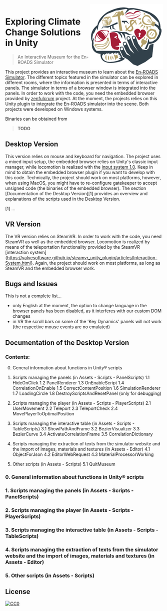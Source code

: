 <img src="cm.png" align="right" />

# Exploring Climate Change Solutions in Unity
> An Interactive Museum for the En-ROADS Simulator

This project provides an interactive museum to learn about the [En-ROADS Simulator](https://www.climateinteractive.org/tools/en-roads/). The different topics featured in the simulator can be explored in different rooms, where the information is presented in terms of interactive panels. The simulator in terms of a browser window is integrated into the panels. In order to work with the code, you need the embedded browser provided by [zenfulcrum](https://assetstore.unity.com/packages/tools/gui/embedded-browser-55459) project. At the moment, the projects relies on this Unity plugin to integrate the En-ROADS simulator into the scene. Both projects were developed on Windows systems.

Binaries can be obtained from
> **TODO**

## Desktop Version

This version relies on mouse and keyboard for navigation. The project uses a mixed input setup, the embedded browser relies on Unity's classic input manager, while locomotion is realized with the [input system 1.0](https://docs.unity3d.com/Packages/com.unity.inputsystem@1.0/manual/index.html). Keep in mind to obtain the embedded browser plugin if you want to develop with this code. Technically, the project should work on most platforms, however, when using MacOS, you might have to re-configure gatekeeper to accept unsigned code (the binaries of the embedded browser).
The section [Documentation of the Desktop Version][1] provides an overview and explanations of the scripts used in the Desktop Version.

[1] ...

## VR Version

The VR version relies on SteamVR. In order to work with the code, you need SteamVR as well as the embedded browser. Locomotion is realized by means of the teleportation functionality provided by the SteamVR [interaction system]{https://valvesoftware.github.io/steamvr_unity_plugin/articles/Interaction-System.html}. Again, the project should work on most platforms, as long as SteamVR and the embedded browser work.

## Bugs and Issues

This is not a complete list...

* only English at the moment, the option to change language in the browser panels has been disabled, as it interferes with our custom DOM changes
* in VR the scroll bars on some of the 'Key Dynamics' panels will not work (the respective mouse events are no emulated)

## Documentation of the Desktop Version

### Contents:

0. General information about functions in Unity® scripts

1. Scripts managing the panels (in Assets - Scripts - PanelScripts)
  1.1 HideOnClick
  1.2 PanelRenderer
  1.3 OnEnableScript
  1.4 CorrelationOnEnable
  1.5 CorrectContentPosition
  1.6 SimulationRenderer
  1.7 LoadingCircle
  1.8 DestroyScriptsAndResetPanel (only for debugging)

2. Scripts managing the player (in Assets - Scripts - PlayerScripts)
  2.1 UserMovement
  2.2 Teleport
  2.3 TeleportCheck
  2.4 MovePlayerToOptimalPosition

3. Scripts managing the interactive table (in Assets - Scripts - TableScripts)
  3.1 ShowPathAndFrame
  3.2 BezierVisualizer
  3.3 BezierCurve
  3.4 ActivateCorrelationFrame
  3.5 CorrelationDictionary

4. Scripts managing the extraction of texts from the simulator website and
the import of images, materials and textures (in Assets - Editor)
  4.1 ObjectForJson
  4.2 EditorWebRequest
  4.3 MaterialProcessorWorking

5. Other scripts (in Assets - Scripts)
  5.1 QuitMuseum

### 0. General information about functions in Unity® scripts
### 1. Scripts managing the panels (in Assets - Scripts - PanelScripts)
### 2. Scripts managing the player (in Assets - Scripts - PlayerScripts)
### 3. Scripts managing the interactive table (in Assets - Scripts - TableScripts)
### 4. Scripts managing the extraction of texts from the simulator website and the import of images, materials and textures (in Assets - Editor)
### 5. Other scripts (in Assets - Scripts)

## License

[![CC0](https://licensebuttons.net/p/zero/1.0/88x31.png)](https://creativecommons.org/publicdomain/zero/1.0/)
